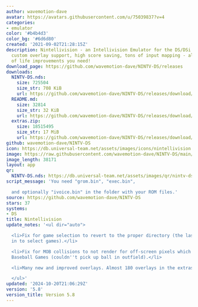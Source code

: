 ```yaml
---
author: wavemotion-dave
avatar: https://avatars.githubusercontent.com/u/75039837?v=4
categories:
- emulator
color: '#b4b4d3'
color_bg: '#6d6d80'
created: '2021-09-02T21:28:15Z'
description: Nintellivision - an Intellivision Emulator for the DS/DSi. High compatibility,
  custom overlay support, high score saving, tons of input mapping - all the quality
  of life improvements you need!
download_page: https://github.com/wavemotion-dave/NINTV-DS/releases
downloads:
  NINTV-DS.nds:
    size: 725504
    size_str: 708 KiB
    url: https://github.com/wavemotion-dave/NINTV-DS/releases/download/5.8/NINTV-DS.nds
  README.md:
    size: 32814
    size_str: 32 KiB
    url: https://github.com/wavemotion-dave/NINTV-DS/releases/download/5.8/README.md
  extras.zip:
    size: 18515495
    size_str: 17 MiB
    url: https://github.com/wavemotion-dave/NINTV-DS/releases/download/5.8/extras.zip
github: wavemotion-dave/NINTV-DS
icon: https://db.universal-team.net/assets/images/icons/nintellivision.png
image: https://raw.githubusercontent.com/wavemotion-dave/NINTV-DS/main/arm9/gfx/bgTop.png
image_length: 38171
layout: app
qr:
  NINTV-DS.nds: https://db.universal-team.net/assets/images/qr/nintv-ds-nds.png
script_message: 'You need "grom.bin", "exec.bin",

  and optionally "ivoice.bin" in the folder with your ROM files.'
source: https://github.com/wavemotion-dave/NINTV-DS
stars: 37
systems:
- DS
title: Nintellivision
update_notes: '<ul dir="auto">

  <li>Fix for game selection to revert to the proper directory (the last one you were
  in to select games).</li>

  <li>Fix for MOB collisions to not render for off-screen pixels which fixes the various
  Baseball Games (couldn''t pick up ball in outfield).</li>

  <li>Many new and improved overlays. Almost 180 overlays in the extras.zip pack!</li>

  </ul>'
updated: '2024-10-20T21:06:29Z'
version: '5.8'
version_title: Version 5.8
---
```

